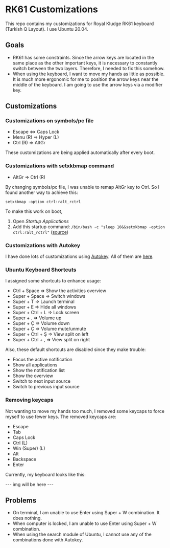 # RK61 Customizations

This repo contains my customizations for Royal Kludge RK61 keyboard (Turkish Q Layout). I use Ubuntu 20.04.

## Goals
- RK61 has some constraints. Since the arrow keys are located in the same place as the other important keys, it is necessary to constantly switch between the two layers. Therefore, I needed to fix this somehow.
- When using the keyboard, I want to move my hands as little as possible. It is much more ergonomic for me to position the arrow keys near the middle of the keyboard. I am going to use the arrow keys via a modifier key.

## Customizations
### Customizations on symbols/pc file
- Escape <=> Caps Lock
- Menu (R) => Hyper (L)
- Ctrl (R) => AltGr

These customizations are being applied automatically after every boot.

### Customizations with setxkbmap command
- AltGr => Ctrl (R)

By changing symbols/pc file, I was unable to remap AltGr key to Ctrl. So I found another way to achieve this:

`setxkbmap -option ctrl:ralt_rctrl`

To make this work on boot,
1. Open _Startup Applications_
2. Add this startup command: `/bin/bash -c "sleep 10&&setxkbmap -option ctrl:ralt_rctrl"`
([source](https://unix.stackexchange.com/questions/273735/how-to-make-xkb-settings-stick-after-restart))


### Customizations with Autokey
I have done lots of customizations using [Autokey](https://github.com/autokey/autoke,y). All of them are [here](link).


### Ubuntu Keyboard Shortcuts
I assigned some shortcuts to enhance usage:

- Ctrl + Space => Show the activities overview
- Super + Space => Switch windows
- Super + T => Launch terminal
- Super + E => Hide all windows
- Super + Ctrl + L => Lock screen
- Super + . => Volume up
- Super + Ç => Volume down
- Super + Ç => Volume mute/unmute
- Super + Ctrl + Ş => View split on left
- Super + Ctrl + , => View split on right

Also, these default shortcuts are disabled since they make trouble:

- Focus the active notification
- Show all applications
- Show the notification list
- Show the overview
- Switch to next input source
- Switch to previous input source

### Removing keycaps
Not wanting to move my hands too much, I removed some keycaps to force myself to use fewer keys. The removed keycaps are:

- Escape
- Tab
- Caps Lock
- Ctrl (L)
- Win (Super) (L)
- Alt
- Backspace
- Enter

Currently, my keyboard looks like this:

--- img will be here ---

## Problems
- On terminal, I am unable to use Enter using Super + W combination. It does nothing.
- When computer is locked, I am unable to use Enter using Super + W combination.
- When using the search module of Ubuntu, I cannot use any of the combinations done with Autokey.